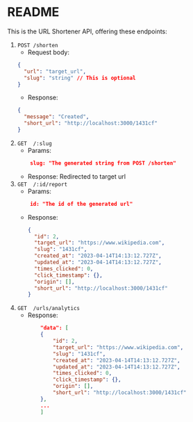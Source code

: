 # README

This is the URL Shortener API, offering these endpoints:

1. `POST /shorten`
   - Request body:
   ```json
   {
     "url": "target_url",
     "slug": "string" // This is optional
   }
   ```
   - Response:
   ```json
   {
     "message": "Created",
     "short_url": "http://localhost:3000/1431cf"
   }
   ```
2. `GET  /:slug`
   - Params:
   ```json
       slug: "The generated string from POST /shorten"
   ```
   - Response: Redirected to target url
3. `GET  /:id/report`
   - Params:
   ```json
       id: "The id of the generated url"
   ```
   - Response:
     ```json
     {
       "id": 2,
       "target_url": "https://www.wikipedia.com",
       "slug": "1431cf",
       "created_at": "2023-04-14T14:13:12.727Z",
       "updated_at": "2023-04-14T14:13:12.727Z",
       "times_clicked": 0,
       "click_timestamp": {},
       "origin": [],
       "short_url": "http://localhost:3000/1431cf"
     }
     ```
4. `GET  /urls/analytics`
   - Response:
     ```json
         "data": [
         {
             "id": 2,
             "target_url": "https://www.wikipedia.com",
             "slug": "1431cf",
             "created_at": "2023-04-14T14:13:12.727Z",
             "updated_at": "2023-04-14T14:13:12.727Z",
             "times_clicked": 0,
             "click_timestamp": {},
             "origin": [],
             "short_url": "http://localhost:3000/1431cf"
         },
         ...
         ]
     ```
